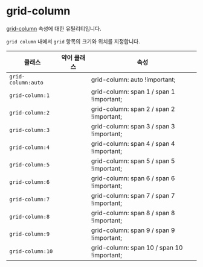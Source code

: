 # grid-column

[grid-column](https://developer.mozilla.org/en-US/docs/Web/CSS/grid-column) 속성에 대한 유틸리티입니다.

<code>grid column</code> 내에서 <code>grid</code> 항목의 크기와 위치를 지정합니다.

<table>
  <thead>
    <tr>
      <th scope="col">클래스</th>
      <th scope="col">약어 클래스</th>
      <th scope="col">속성</th>
    </tr>
  </thead>
  <tbody>
<tr>
  <td><code>grid-column:auto</code></td>
  <td class="blank"></td>
  <td><span class="code">grid-column: auto !important;</span></td>
</tr>

<tr>
  <td><code>grid-column:1</code></td>
  <td class="blank"></td>
  <td><span class="code">grid-column: span 1 / span 1 !important;</span></td>
</tr>

<tr>
  <td><code>grid-column:2</code></td>
  <td class="blank"></td>
  <td><span class="code">grid-column: span 2 / span 2 !important;</span></td>
</tr>

<tr>
  <td><code>grid-column:3</code></td>
  <td class="blank"></td>
  <td><span class="code">grid-column: span 3 / span 3 !important;</span></td>
</tr>

<tr>
  <td><code>grid-column:4</code></td>
  <td class="blank"></td>
  <td><span class="code">grid-column: span 4 / span 4 !important;</span></td>
</tr>

<tr>
  <td><code>grid-column:5</code></td>
  <td class="blank"></td>
  <td><span class="code">grid-column: span 5 / span 5 !important;</span></td>
</tr>

<tr>
  <td><code>grid-column:6</code></td>
  <td class="blank"></td>
  <td><span class="code">grid-column: span 6 / span 6 !important;</span></td>
</tr>

<tr>
  <td><code>grid-column:7</code></td>
  <td class="blank"></td>
  <td><span class="code">grid-column: span 7 / span 7 !important;</span></td>
</tr>

<tr>
  <td><code>grid-column:8</code></td>
  <td class="blank"></td>
  <td><span class="code">grid-column: span 8 / span 8 !important;</span></td>
</tr>

<tr>
  <td><code>grid-column:9</code></td>
  <td class="blank"></td>
  <td><span class="code">grid-column: span 9 / span 9 !important;</span></td>
</tr>

<tr>
  <td><code>grid-column:10</code></td>
  <td class="blank"></td>
  <td><span class="code">grid-column: span 10 / span 10 !important;</span></td>
</tr>

  </tbody>

</table>
